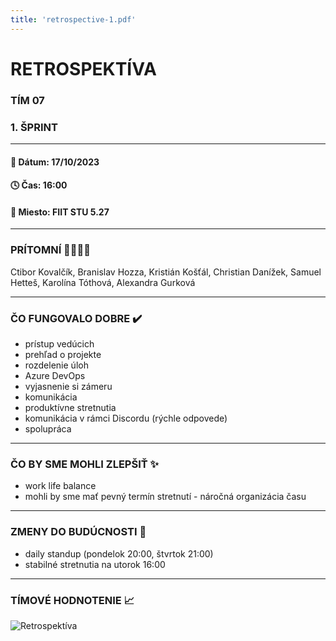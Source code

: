 ```yaml
---
title: 'retrospective-1.pdf'
---
```


# RETROSPEKTÍVA

### TÍM 07

### 1. ŠPRINT

---

#### 📆 Dátum: 17/10/2023

#### 🕓 Čas: 16:00

#### 📍 Miesto: FIIT STU 5.27

---

### PRÍTOMNÍ 👩‍👨‍👧‍👦

Ctibor Kovalčík, Branislav Hozza, Kristián Košťál, Christian Danížek, Samuel Hetteš, Karolína Tóthová, Alexandra Gurková

---

### ČO FUNGOVALO DOBRE ✔️

- prístup vedúcich
- prehľad o projekte
- rozdelenie úloh
- Azure DevOps
- vyjasnenie si zámeru
- komunikácia
- produktívne stretnutia
- komunikácia v rámci Discordu (rýchle odpovede)
- spolupráca

---

### ČO BY SME MOHLI ZLEPŠIŤ ✨

- work life balance
- mohli by sme mať pevný termín stretnutí - náročná organizácia času

---

### ZMENY DO BUDÚCNOSTI 🚀

- daily standup (pondelok 20:00, štvrtok 21:00)
- stabilné stretnutia na utorok 16:00

---

### TÍMOVÉ HODNOTENIE 📈

![Retrospektíva](/images/retrospectives/retrospective-1.png 'Retrospektíva')
